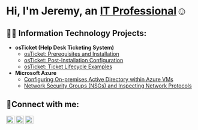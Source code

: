 <h1>Hi, I'm Jeremy, an <a href="https://linkedin.com/in/Josh">IT Professional</a>☺</h1>

<h2>👨‍💻 Information Technology Projects:</h2>

- <b>osTicket (Help Desk Ticketing System)</b>
  - [osTicket: Prerequisites and Installation](https://github.com/JeremyCartercc/osticket-prereqs)
  - [osTicket: Post-Installation Configuration](https://github.com/JeremyCartercc/post-install-config)
  - [osTicket: Ticket Lifecycle Examples](https://github.com/JeremyCartercc/ticket-lifecycle)
- <b>Microsoft Azure</b>
  - [Configuring On-premises Active Directory within Azure VMs](https://github.com/JeremyCartercc/configure-ad)
  - [Network Security Groups (NSGs) and Inspecting Network Protocols](https://github.com/JeremyCartercc/azure-network-protocols)

<h2>🤳Connect with me:</h2>

[<img align="left" alt="Josh | Twitter" width="22px" src="https://cdn.jsdelivr.net/npm/simple-icons@v3/icons/twitter.svg" />][twitter]
[<img align="left" alt="Josh | LinkedIn" width="22px" src="https://cdn.jsdelivr.net/npm/simple-icons@v3/icons/linkedin.svg" />][linkedin]
[<img align="left" alt="Josh | Instagram" width="22px" src="https://cdn.jsdelivr.net/npm/simple-icons@v3/icons/instagram.svg" />][instagram]

[twitter]: https://twitter.com/Josh
[instagram]: https://www.instagram.com/Josh
[linkedin]: https://linkedin.com/in/Josh
